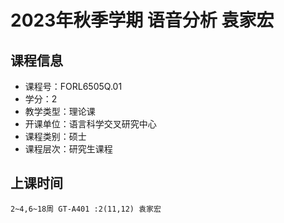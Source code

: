 # 2023年秋季学期 语音分析 袁家宏






## 课程信息

- 课程号：FORL6505Q.01
- 学分：2
- 教学类型：理论课
- 开课单位：语言科学交叉研究中心
- 课程类别：硕士
- 课程层次：研究生课程

## 上课时间

```
2~4,6~18周 GT-A401 :2(11,12) 袁家宏
```

